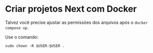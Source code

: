 # Criar projetos Next com Docker

Talvez você precise ajustar as permissões dos arquivos após o `docker compose up`.

Use o comando:
``` shell
sudo chown -R $USER:$USER .
```